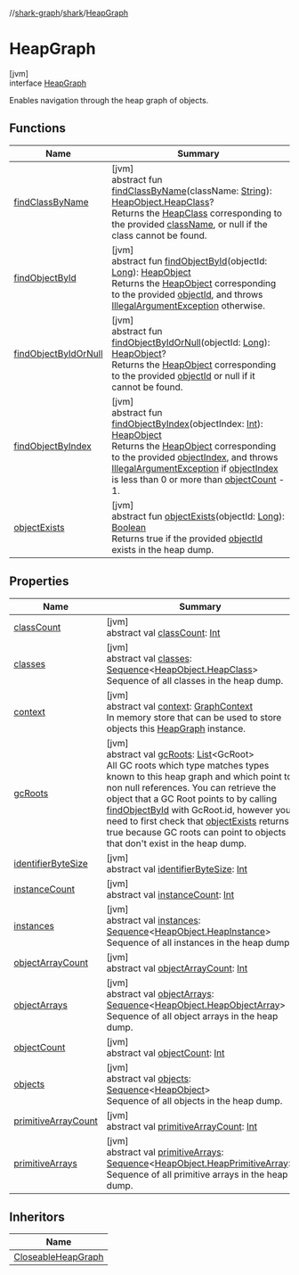 //[shark-graph](../../../index.md)/[shark](../index.md)/[HeapGraph](index.md)

# HeapGraph

[jvm]\
interface [HeapGraph](index.md)

Enables navigation through the heap graph of objects.

## Functions

| Name | Summary |
|---|---|
| [findClassByName](find-class-by-name.md) | [jvm]<br>abstract fun [findClassByName](find-class-by-name.md)(className: [String](https://kotlinlang.org/api/latest/jvm/stdlib/kotlin/-string/index.html)): [HeapObject.HeapClass](../-heap-object/-heap-class/index.md)?<br>Returns the [HeapClass](../-heap-object/-heap-class/index.md) corresponding to the provided [className](find-class-by-name.md), or null if the class cannot be found. |
| [findObjectById](find-object-by-id.md) | [jvm]<br>abstract fun [findObjectById](find-object-by-id.md)(objectId: [Long](https://kotlinlang.org/api/latest/jvm/stdlib/kotlin/-long/index.html)): [HeapObject](../-heap-object/index.md)<br>Returns the [HeapObject](../-heap-object/index.md) corresponding to the provided [objectId](find-object-by-id.md), and throws [IllegalArgumentException](https://kotlinlang.org/api/latest/jvm/stdlib/kotlin/-illegal-argument-exception/index.html) otherwise. |
| [findObjectByIdOrNull](find-object-by-id-or-null.md) | [jvm]<br>abstract fun [findObjectByIdOrNull](find-object-by-id-or-null.md)(objectId: [Long](https://kotlinlang.org/api/latest/jvm/stdlib/kotlin/-long/index.html)): [HeapObject](../-heap-object/index.md)?<br>Returns the [HeapObject](../-heap-object/index.md) corresponding to the provided [objectId](find-object-by-id-or-null.md) or null if it cannot be found. |
| [findObjectByIndex](find-object-by-index.md) | [jvm]<br>abstract fun [findObjectByIndex](find-object-by-index.md)(objectIndex: [Int](https://kotlinlang.org/api/latest/jvm/stdlib/kotlin/-int/index.html)): [HeapObject](../-heap-object/index.md)<br>Returns the [HeapObject](../-heap-object/index.md) corresponding to the provided [objectIndex](find-object-by-index.md), and throws [IllegalArgumentException](https://kotlinlang.org/api/latest/jvm/stdlib/kotlin/-illegal-argument-exception/index.html) if [objectIndex](find-object-by-index.md) is less than 0 or more than [objectCount](object-count.md) - 1. |
| [objectExists](object-exists.md) | [jvm]<br>abstract fun [objectExists](object-exists.md)(objectId: [Long](https://kotlinlang.org/api/latest/jvm/stdlib/kotlin/-long/index.html)): [Boolean](https://kotlinlang.org/api/latest/jvm/stdlib/kotlin/-boolean/index.html)<br>Returns true if the provided [objectId](object-exists.md) exists in the heap dump. |

## Properties

| Name | Summary |
|---|---|
| [classCount](class-count.md) | [jvm]<br>abstract val [classCount](class-count.md): [Int](https://kotlinlang.org/api/latest/jvm/stdlib/kotlin/-int/index.html) |
| [classes](classes.md) | [jvm]<br>abstract val [classes](classes.md): [Sequence](https://kotlinlang.org/api/latest/jvm/stdlib/kotlin.sequences/-sequence/index.html)&lt;[HeapObject.HeapClass](../-heap-object/-heap-class/index.md)&gt;<br>Sequence of all classes in the heap dump. |
| [context](context.md) | [jvm]<br>abstract val [context](context.md): [GraphContext](../-graph-context/index.md)<br>In memory store that can be used to store objects this [HeapGraph](index.md) instance. |
| [gcRoots](gc-roots.md) | [jvm]<br>abstract val [gcRoots](gc-roots.md): [List](https://kotlinlang.org/api/latest/jvm/stdlib/kotlin.collections/-list/index.html)&lt;GcRoot&gt;<br>All GC roots which type matches types known to this heap graph and which point to non null references. You can retrieve the object that a GC Root points to by calling [findObjectById](find-object-by-id.md) with GcRoot.id, however you need to first check that [objectExists](object-exists.md) returns true because GC roots can point to objects that don't exist in the heap dump. |
| [identifierByteSize](identifier-byte-size.md) | [jvm]<br>abstract val [identifierByteSize](identifier-byte-size.md): [Int](https://kotlinlang.org/api/latest/jvm/stdlib/kotlin/-int/index.html) |
| [instanceCount](instance-count.md) | [jvm]<br>abstract val [instanceCount](instance-count.md): [Int](https://kotlinlang.org/api/latest/jvm/stdlib/kotlin/-int/index.html) |
| [instances](instances.md) | [jvm]<br>abstract val [instances](instances.md): [Sequence](https://kotlinlang.org/api/latest/jvm/stdlib/kotlin.sequences/-sequence/index.html)&lt;[HeapObject.HeapInstance](../-heap-object/-heap-instance/index.md)&gt;<br>Sequence of all instances in the heap dump. |
| [objectArrayCount](object-array-count.md) | [jvm]<br>abstract val [objectArrayCount](object-array-count.md): [Int](https://kotlinlang.org/api/latest/jvm/stdlib/kotlin/-int/index.html) |
| [objectArrays](object-arrays.md) | [jvm]<br>abstract val [objectArrays](object-arrays.md): [Sequence](https://kotlinlang.org/api/latest/jvm/stdlib/kotlin.sequences/-sequence/index.html)&lt;[HeapObject.HeapObjectArray](../-heap-object/-heap-object-array/index.md)&gt;<br>Sequence of all object arrays in the heap dump. |
| [objectCount](object-count.md) | [jvm]<br>abstract val [objectCount](object-count.md): [Int](https://kotlinlang.org/api/latest/jvm/stdlib/kotlin/-int/index.html) |
| [objects](objects.md) | [jvm]<br>abstract val [objects](objects.md): [Sequence](https://kotlinlang.org/api/latest/jvm/stdlib/kotlin.sequences/-sequence/index.html)&lt;[HeapObject](../-heap-object/index.md)&gt;<br>Sequence of all objects in the heap dump. |
| [primitiveArrayCount](primitive-array-count.md) | [jvm]<br>abstract val [primitiveArrayCount](primitive-array-count.md): [Int](https://kotlinlang.org/api/latest/jvm/stdlib/kotlin/-int/index.html) |
| [primitiveArrays](primitive-arrays.md) | [jvm]<br>abstract val [primitiveArrays](primitive-arrays.md): [Sequence](https://kotlinlang.org/api/latest/jvm/stdlib/kotlin.sequences/-sequence/index.html)&lt;[HeapObject.HeapPrimitiveArray](../-heap-object/-heap-primitive-array/index.md)&gt;<br>Sequence of all primitive arrays in the heap dump. |

## Inheritors

| Name |
|---|
| [CloseableHeapGraph](../-closeable-heap-graph/index.md) |
